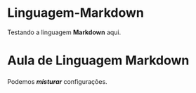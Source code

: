 # Linguagem-Markdown
 Testando a linguagem **Markdown** aqui. 

# Aula de Linguagem Markdown
###

Podemos __*misturar*__ configurações. 

